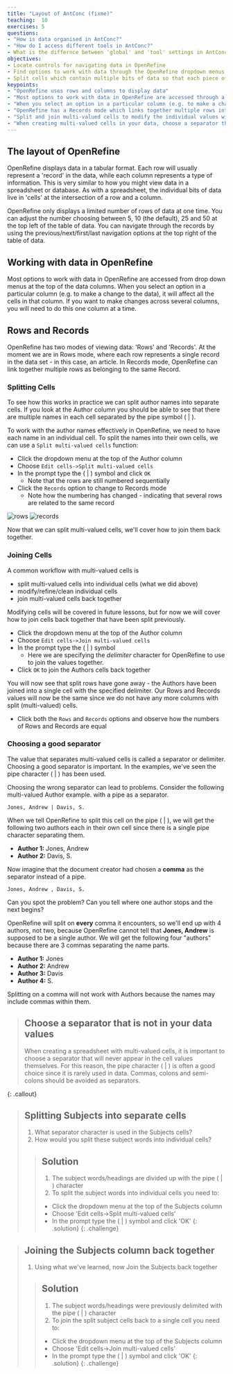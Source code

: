 ```yaml
---
title: "Layout of AntConc (fixme)"
teaching:  10
exercises: 5
questions:
- "How is data organised in AntConc?"
- "How do I access different tools in AntConc?"
- What is the differnce between 'global' and 'tool' settings in AntConc?"
objectives:
- Locate controls for navigating data in OpenRefine
- Find options to work with data through the OpenRefine dropdown menus
- Split cells which contain multiple bits of data so that each piece of data is in its own cell
keypoints:
- "OpenRefine uses rows and columns to display data"
- "Most options to work with data in OpenRefine are accessed through a drop down menu at the top of a data column"
- "When you select an option in a particular column (e.g. to make a change to the data), it will effect all the cells in that column"
- "OpenRefine has a Records mode which links together multiple rows into a single record"
- "Split and join multi-valued cells to modify the individual values within them"
- "When creating multi-valued cells in your data, choose a separator that will not appear in the data values"
---
```


## The layout of OpenRefine
OpenRefine displays data in a tabular format. Each row will usually represent a 'record' in the data, while each column represents a type of information. This is very similar to how you might view data in a spreadsheet or database. As with a spreadsheet, the individual bits of data live in 'cells' at the intersection of a row and a column.

OpenRefine only displays a limited number of rows of data at one time. You can adjust the number choosing between 5, 10 (the default), 25 and 50 at the top left of the table of data. You can navigate through the records by using the previous/next/first/last navigation options at the top right of the table of data.

## Working with data in OpenRefine
Most options to work with data in OpenRefine are accessed from drop down menus at the top of the data columns. When you select an option in a particular column (e.g. to make a change to the data), it will affect all the cells in that column. If you want to make changes across several columns, you will need to do this one column at a time.

## Rows and Records
OpenRefine has two modes of viewing data: 'Rows' and 'Records'. At the moment we are in Rows mode, where each row represents a single record in the data set - in this case, an article. In Records mode, OpenRefine can link together multiple rows as belonging to the same Record.

### Splitting Cells

To see how this works in practice we can split author names into separate cells. If you look at the Author column you should be able to see that there are multiple names in each cell separated by the pipe symbol ( \| ).

To work with the author names effectively in OpenRefine, we need to have each name in an individual cell. To split the names into their own cells, we can use a `Split multi-valued cells` function:

* Click the dropdown menu at the top of the Author column
* Choose `Edit cells->Split multi-valued cells`
* In the prompt type the ( \| ) symbol and click `OK`
    * Note that the rows are still numbered sequentially
* Click the `Records` option to change to Records mode
    * Note how the numbering has changed - indicating that several rows are related to the same record

 ![rows](../assets/img/rows.png)
 ![records](../assets/img/records.png)

Now that we can split multi-valued cells, we'll cover how to join them back together.

### Joining Cells

A common workflow with multi-valued cells is

- split multi-valued cells into individual cells (what we did above)
- modify/refine/clean individual cells
- join multi-valued cells back together

Modifying cells will be covered in future lessons, but for now we will cover how to join cells back together that have been split previously.

* Click the dropdown menu at the top of the Author column
* Choose `Edit cells->Join multi-valued cells`
* In the prompt type the ( \| ) symbol
    * Here we are specifying the *delimiter* character for OpenRefine to use to join the values together.
* Click `OK` to join the Authors cells back together

You will now see that split rows have gone away - the Authors have been joined into a single cell with the specified delimiter. Our Rows and
Records values will now be the same since we do not have any more columns with split (multi-valued) cells.

* Click both the `Rows` and `Records` options and observe how the numbers of Rows and Records are equal

### Choosing a good separator

The value that separates multi-valued cells is called a separator or delimiter. Choosing a good
separator is important. In the examples, we've seen the pipe character ( \| ) has been used.

Choosing the wrong separator can lead to problems. Consider the following multi-valued Author example.
with a pipe as a separator.
```
Jones, Andrew | Davis, S.
```

When we tell OpenRefine to split this cell on the pipe ( \| ), we will get the following two authors each in their own cell since there is a single pipe character separating them.

- **Author 1:** Jones, Andrew
- **Author 2:** Davis, S.

Now imagine that the document creator had chosen a **comma** as the separator instead of a pipe.

```
Jones, Andrew , Davis, S.
```

Can you spot the problem? Can you tell where one author stops and the next begins?  

OpenRefine will split on **every** comma it encounters,
so we'll end up with 4 authors, not two, because OpenRefine cannot tell that **Jones, Andrew** is supposed to be a single author. We will get
the following four "authors" because there are 3 commas separating the name parts.

- **Author 1:** Jones
- **Author 2:** Andrew
- **Author 3:** Davis
- **Author 4:** S.

Splitting on a comma will not work with Authors because the names may include commas within them.

> ## Choose a separator that is not in your data values
>
> When creating a spreadsheet with multi-valued cells, it is important to choose a separator that will never appear in
> the cell values themselves. For this reason, the pipe character ( \| ) is often a good choice since it
> is rarely used in data. Commas, colons and semi-colons should be avoided as separators.
>
{: .callout}

>## Splitting Subjects into separate cells
>
>1. What separator character is used in the Subjects cells?
>2. How would you split these subject words into individual cells?
>
> > ## Solution
> > 1. The subject words/headings are divided up with the pipe ( \| ) character
> > 2. To split the subject words into individual cells you need to:
> > * Click the dropdown menu at the top of the Subjects column
> > * Choose 'Edit cells->Split multi-valued cells'
> > * In the prompt type the ( \| ) symbol and click 'OK'
> {: .solution}
{: .challenge}

>## Joining the Subjects column back together
>
>1. Using what we've learned, now Join the Subjects back together
>
> > ## Solution
> > 1. The subject words/headings were previously delimited with the pipe ( \| ) character
> > 2. To join the split subject cells back to a single cell you need to:
> > * Click the dropdown menu at the top of the Subjects column
> > * Choose 'Edit cells->Join multi-valued cells'
> > * In the prompt type the ( \| ) symbol and click 'OK'
> {: .solution}
{: .challenge}
